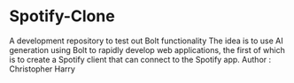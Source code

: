 # Spotify-Clone
A development repository to test out Bolt functionality
The idea is to use AI generation using Bolt to rapidly develop web applications, the first of which is to create a Spotify client that can connect to the Spotify app.
Author : Christopher Harry
